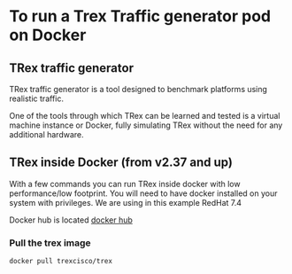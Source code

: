 # To run a Trex Traffic generator pod on Docker

## TRex traffic generator
TRex traffic generator is a tool designed to benchmark platforms using realistic traffic.

One of the tools through which TRex can be learned and tested is a virtual machine instance or Docker, fully simulating TRex without the need for any additional hardware.

## TRex inside Docker (from v2.37 and up)
With a few commands you can run TRex inside docker with low performance/low footprint. You will need to have docker installed on your system with privileges. We are using in this example RedHat 7.4

Docker hub is located [docker hub](https://hub.docker.com/u/trexcisco/)

### Pull the trex image
```bash
docker pull trexcisco/trex
```
